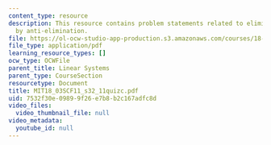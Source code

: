 ```yaml
---
content_type: resource
description: This resource contains problem statements related to elimination followed
  by anti-elimination.
file: https://ol-ocw-studio-app-production.s3.amazonaws.com/courses/18-03sc-differential-equations-fall-2011/7532f30e09899f26e7b8b2c167adfc8d_MIT18_03SCF11_s32_11quizc.pdf
file_type: application/pdf
learning_resource_types: []
ocw_type: OCWFile
parent_title: Linear Systems
parent_type: CourseSection
resourcetype: Document
title: MIT18_03SCF11_s32_11quizc.pdf
uid: 7532f30e-0989-9f26-e7b8-b2c167adfc8d
video_files:
  video_thumbnail_file: null
video_metadata:
  youtube_id: null
---
```

